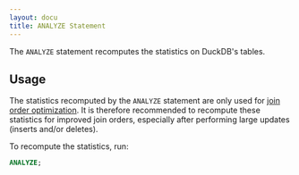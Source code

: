 ```yaml
---
layout: docu
title: ANALYZE Statement
---
```


The `ANALYZE` statement recomputes the statistics on DuckDB's tables.

## Usage

The statistics recomputed by the `ANALYZE` statement are only used for [join order optimization](https://blobs.duckdb.org/papers/tom-ebergen-msc-thesis-join-order-optimization-with-almost-no-statistics.pdf). It is therefore recommended to recompute these statistics for improved join orders, especially after performing large updates (inserts and/or deletes).

To recompute the statistics, run:

```sql
ANALYZE;
```
